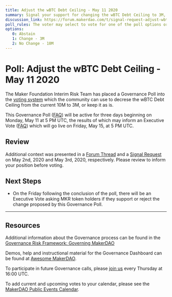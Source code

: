 ```yaml
---
title: Adjust the wBTC Debt Ceiling - May 11 2020 
summary: Signal your support for changing the wBTC Debt Ceiling to 3M, or keeping it at the current 10M.
discussion_link: https://forum.makerdao.com/t/signal-request-adjust-wbtc-debt-ceiling/2333
poll_rules: The voter may select to vote for one of the poll options or they may elect to abstain from the poll entirely
options:
   0: Abstain
   1: Change - 3M
   2: No Change - 10M
---
```

# Poll: Adjust the wBTC Debt Ceiling - May 11 2020

The Maker Foundation Interim Risk Team has placed a Governance Poll into the [voting system](https://vote.makerdao.com/polling) which the community can use to decrese the wBTC Debt Ceiling from the current 10M to 3M, or keep it as is.

This Governance Poll ([FAQ](https://community-development.makerdao.com/governance/governance#is-there-more-than-one-type-of-vote)) will be active for three days beginning on Monday, May 11 at 5 PM UTC, the results of which may inform an Executive Vote ([FAQ](https://community-development.makerdao.com/governance/governance#what-is-continuous-approval-voting)) which will go live on Friday, May 15, at 5 PM UTC.

## Review

Additional context was presented in a [Forum Thread](https://forum.makerdao.com/t/wbtc-wbtc-collateral-request-for-comment/2135/48) and a [Signal Request](https://forum.makerdao.com/t/signal-request-adjust-wbtc-debt-ceiling/2333) on May 2nd, 2020 and May 3rd, 2020, respectively. Please review to inform your position before voting.

## Next Steps

* On the Friday following the conclusion of the poll, there will be an Executive Vote asking MKR token holders if they support or reject the change proposed by this Governance Poll.

---

## Resources

Additional information about the Governance process can be found in the [Governance Risk Framework: Governing MakerDAO](https://community-development.makerdao.com/governance/governance-risk-framework)

Demos, help and instructional material for the Governance Dashboard can be found at [Awesome MakerDAO](https://awesome.makerdao.com/#voting).

To participate in future Governance calls, please [join us](https://community-development.makerdao.com/governance/governance-and-risk-meetings) every Thursday at 16:00 UTC.

To add current and upcoming votes to your calendar, please see the [MakerDAO Public Events Calendar](https://calendar.google.com/calendar/embed?src=makerdao.com_3efhm2ghipksegl009ktniomdk%40group.calendar.google.com&ctz=America%2FLos_Angeles).
